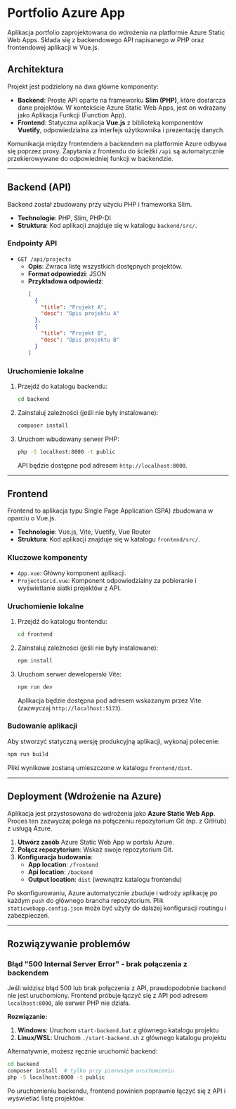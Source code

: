 # Portfolio Azure App

Aplikacja portfolio zaprojektowana do wdrożenia na platformie Azure Static Web Apps. Składa się z backendowego API napisanego w PHP oraz frontendowej aplikacji w Vue.js.

## Architektura

Projekt jest podzielony na dwa główne komponenty:

-   **Backend**: Proste API oparte na frameworku **Slim (PHP)**, które dostarcza dane projektów. W kontekście Azure Static Web Apps, jest on wdrażany jako Aplikacja Funkcji (Function App).
-   **Frontend**: Statyczna aplikacja **Vue.js** z biblioteką komponentów **Vuetify**, odpowiedzialna za interfejs użytkownika i prezentację danych.

Komunikacja między frontendem a backendem na platformie Azure odbywa się poprzez proxy. Zapytania z frontendu do ścieżki `/api` są automatycznie przekierowywane do odpowiedniej funkcji w backendzie.

---

## Backend (API)

Backend został zbudowany przy użyciu PHP i frameworka Slim.

-   **Technologie**: PHP, Slim, PHP-DI
-   **Struktura**: Kod aplikacji znajduje się w katalogu `backend/src/`.

### Endpointy API

-   `GET /api/projects`
    -   **Opis**: Zwraca listę wszystkich dostępnych projektów.
    -   **Format odpowiedzi**: JSON
    -   **Przykładowa odpowiedź**:
        ```json
        [
          {
            "title": "Projekt A",
            "desc": "Opis projektu A"
          },
          {
            "title": "Projekt B",
            "desc": "Opis projektu B"
          }
        ]
        ```

### Uruchomienie lokalne

1.  Przejdź do katalogu backendu:
    ```bash
    cd backend
    ```
2.  Zainstaluj zależności (jeśli nie były instalowane):
    ```bash
    composer install
    ```
3.  Uruchom wbudowany serwer PHP:
    ```bash
    php -S localhost:8000 -t public
    ```
    API będzie dostępne pod adresem `http://localhost:8000`.

---

## Frontend

Frontend to aplikacja typu Single Page Application (SPA) zbudowana w oparciu o Vue.js.

-   **Technologie**: Vue.js, Vite, Vuetify, Vue Router
-   **Struktura**: Kod aplikacji znajduje się w katalogu `frontend/src/`.

### Kluczowe komponenty

-   `App.vue`: Główny komponent aplikacji.
-   `ProjectsGrid.vue`: Komponent odpowiedzialny za pobieranie i wyświetlanie siatki projektów z API.

### Uruchomienie lokalne

1.  Przejdź do katalogu frontendu:
    ```bash
    cd frontend
    ```
2.  Zainstaluj zależności (jeśli nie były instalowane):
    ```bash
    npm install
    ```
3.  Uruchom serwer deweloperski Vite:
    ```bash
    npm run dev
    ```
    Aplikacja będzie dostępna pod adresem wskazanym przez Vite (zazwyczaj `http://localhost:5173`).

### Budowanie aplikacji

Aby stworzyć statyczną wersję produkcyjną aplikacji, wykonaj polecenie:

```bash
npm run build
```
Pliki wynikowe zostaną umieszczone w katalogu `frontend/dist`.

---

## Deployment (Wdrożenie na Azure)

Aplikacja jest przystosowana do wdrożenia jako **Azure Static Web App**. Proces ten zazwyczaj polega na połączeniu repozytorium Git (np. z GitHub) z usługą Azure.

1.  **Utwórz zasób** Azure Static Web App w portalu Azure.
2.  **Połącz repozytorium**: Wskaż swoje repozytorium Git.
3.  **Konfiguracja budowania**:
    -   **App location**: `/frontend`
    -   **Api location**: `/backend`
    -   **Output location**: `dist` (wewnątrz katalogu frontendu)

Po skonfigurowaniu, Azure automatycznie zbuduje i wdroży aplikację po każdym `push` do głównego brancha repozytorium. Plik `staticwebapp.config.json` może być użyty do dalszej konfiguracji routingu i zabezpieczeń.

---

## Rozwiązywanie problemów

### Błąd "500 Internal Server Error" - brak połączenia z backendem

Jeśli widzisz błąd 500 lub brak połączenia z API, prawdopodobnie backend nie jest uruchomiony. Frontend próbuje łączyć się z API pod adresem `localhost:8000`, ale serwer PHP nie działa.

**Rozwiązanie:**

1. **Windows**: Uruchom `start-backend.bat` z głównego katalogu projektu
2. **Linux/WSL**: Uruchom `./start-backend.sh` z głównego katalogu projektu

Alternatywnie, możesz ręcznie uruchomić backend:
```bash
cd backend
composer install  # tylko przy pierwszym uruchomieniu
php -S localhost:8000 -t public
```

Po uruchomieniu backendu, frontend powinien poprawnie łączyć się z API i wyświetlać listę projektów.
